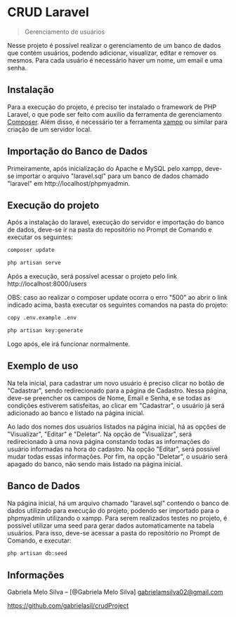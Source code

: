 # CRUD Laravel
> Gerenciamento de usuários

Nesse projeto é possível realizar o gerenciamento de um banco de dados que contém usuários, podendo adicionar, visualizar, editar e remover os mesmos. Para cada usuário é necessário haver um nome, um email e uma senha. 

## Instalação

Para a execução do projeto, é preciso ter instalado o framework de PHP Laravel, o que pode ser feito com auxilio da ferramenta de gerenciamento [Composer](https://getcomposer.org/). Além disso, é necessário ter a ferramenta [xampp](https://www.apachefriends.org/pt_br/download.html) ou similar para criação de um servidor local. 

## Importação do Banco de Dados

Primeiramente, após inicialização do Apache e MySQL pelo xampp, deve-se importar o arquivo "laravel.sql" para um banco de dados chamado "laravel" em http://localhost/phpmyadmin.

## Execução do projeto 

Após a instalação do laravel, execução do servidor e importação do banco de dados, deve-se ir na pasta do repositório no Prompt de Comando e executar os seguintes:

```sh
composer update
```

```sh
php artisan serve
```

Após a execução, será possível acessar o projeto pelo link http://localhost:8000/users

OBS: caso ao realizar o composer update ocorra o erro "500" ao abrir o link indicado acima, basta executar os seguintes comandos na pasta do projeto:

```sh
copy .env.example .env
```
```sh
php artisan key:generate
```

Logo após, ele irá funcionar normalmente.

## Exemplo de uso

Na tela inicial, para cadastrar um novo usuário é preciso clicar no botão de "Cadastrar", sendo redirecionado para a página de Cadastro. Nessa página, deve-se preencher os campos de Nome, Email e Senha, e se todas as condições estiverem satisfeitas, ao clicar em "Cadastrar", o usuário já será adicionado ao banco e listado na página inicial.

Ao lado dos nomes dos usuários listados na página inicial, há as opções de "Visualizar", "Editar" e "Deletar". Na opção de "Visualizar", será redirecionado à uma nova página constando todas as informações do usuário informadas na hora do cadastro.  Na opção "Editar", será possível mudar todas essas informações. Por fim, na opção "Deletar", o usuário será apagado do banco, não sendo mais listado na página inicial.

## Banco de Dados

Na página inicial, há um arquivo chamado "laravel.sql" contendo o banco de dados utilizado para execução do projeto, podendo ser importado para o phpmyadmin utilizando o xampp.
Para serem realizados testes no projeto, é possível utilizar uma seed para gerar dados automaticamente na tabela usuários. Para isso, deve-se acessar a pasta do repositório no Prompt de Comando, e executar: 

```sh
php artisan db:seed
```

## Informações

Gabriela Melo Silva – [@Gabriela Melo Silva] gabrielamsilva02@gmail.com

https://github.com/gabrielasil/crudProject

